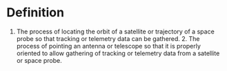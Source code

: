 # Definition

1.  The process of locating the orbit of a satellite or trajectory of a
    space probe so that tracking or telemetry data can be gathered. 2.
    The process of pointing an antenna or telescope so that it is
    properly oriented to allow gathering of tracking or telemetry data
    from a satellite or space probe.
